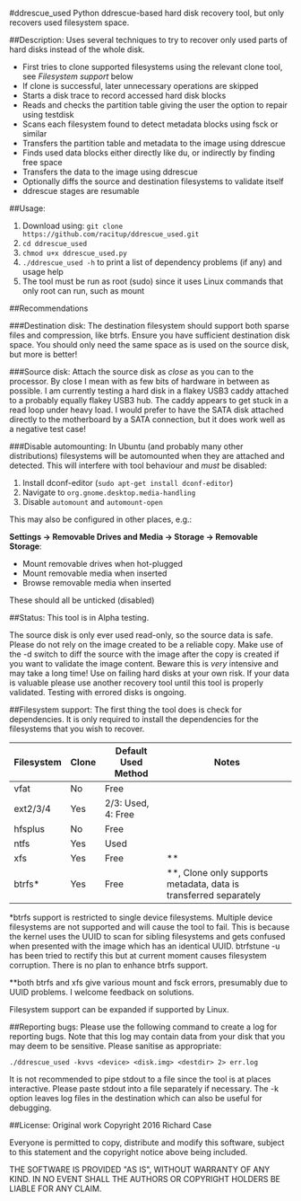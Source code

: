 #ddrescue_used
Python ddrescue-based hard disk recovery tool, but only recovers used filesystem space.

##Description:
Uses several techniques to try to recover only used parts of hard disks instead of the whole disk.
- First tries to clone supported filesystems using the relevant clone tool, see *Filesystem support* below
- If clone is successful, later unnecessary operations are skipped
- Starts a disk trace to record accessed hard disk blocks
- Reads and checks the partition table giving the user the option to repair using testdisk
- Scans each filesystem found to detect metadata blocks using fsck or similar
- Transfers the partition table and metadata to the image using ddrescue
- Finds used data blocks either directly like du, or indirectly by finding free space
- Transfers the data to the image using ddrescue
- Optionally diffs the source and destination filesystems to validate itself
- ddrescue stages are resumable

##Usage:
1. Download using: `git clone https://github.com/racitup/ddrescue_used.git`
2. `cd ddrescue_used`
3. `chmod u+x ddrescue_used.py`
4. `./ddrescue_used -h` to print a list of dependency problems (if any) and usage help
5. The tool must be run as root (sudo) since it uses Linux commands that only root can run, such as mount

##Recommendations

###Destination disk:
The destination filesystem should support both sparse files and compression, like btrfs.
Ensure you have sufficient destination disk space. You should only need the same space as is used on the source disk, but more is better!

###Source disk:
Attach the source disk as *close* as you can to the processor. By close I mean with as few bits of hardware in between as possible. I am currently testing a hard disk in a flakey USB3 caddy attached to a probably equally flakey USB3 hub. The caddy appears to get stuck in a read loop under heavy load. I would prefer to have the SATA disk attached directly to the motherboard by a SATA connection, but it does work well as a negative test case!

###Disable automounting:
In Ubuntu (and probably many other distributions) filesystems will be automounted when they are attached and detected. This will interfere with tool behaviour and *must* be disabled:

1. Install dconf-editor (`sudo apt-get install dconf-editor`)
2. Navigate to `org.gnome.desktop.media-handling`
3. Disable `automount` and `automount-open`

This may also be configured in other places, e.g.:

**Settings -> Removable Drives and Media -> Storage -> Removable Storage**:
- Mount removable drives when hot-plugged
- Mount removable media when inserted
- Browse removable media when inserted

These should all be unticked (disabled)

##Status:
This tool is in Alpha testing.

The source disk is only ever used read-only, so the source data is safe.
Please do not rely on the image created to be a reliable copy. Make use of the -d switch to diff the source with the image after the copy is created if you want to validate the image content. Beware this is *very* intensive and may take a long time!
Use on failing hard disks at your own risk. If your data is valuable please use another recovery tool until this tool is properly validated. Testing with errored disks is ongoing.

##Filesystem support:
The first thing the tool does is check for dependencies. It is only required to install the dependencies for the filesystems that you wish to recover.

Filesystem | Clone | Default Used Method | Notes
-----------|-------|---------------------|-------
vfat       |  No   |        Free         |
ext2/3/4   |  Yes  | 2/3: Used, 4: Free  |
hfsplus    |  No   |        Free         |
ntfs       |  Yes  |        Used         |
xfs        |  Yes  |        Free         | **
btrfs*     |  Yes  |        Free         | **, Clone only supports metadata, data is transferred separately

*btrfs support is restricted to single device filesystems. Multiple device filesystems are not supported and will cause the tool to fail. This is because the kernel uses the UUID to scan for sibling filesystems and gets confused when presented with the image which has an identical UUID. btrfstune -u has been tried to rectify this but at current moment causes filesystem corruption. There is no plan to enhance btrfs support.

**both btrfs and xfs give various mount and fsck errors, presumably due to UUID problems. I welcome feedback on solutions.

Filesystem support can be expanded if supported by Linux.

##Reporting bugs:
Please use the following command to create a log for reporting bugs. Note that this log may contain data from your disk that you may deem to be sensitive. Please sanitise as appropriate:

`./ddrescue_used -kvvs <device> <disk.img> <destdir> 2> err.log`

It is not recommended to pipe stdout to a file since the tool is at places interactive. Please paste stdout into a file separately if necessary. The -k option leaves log files in the destination which can also be useful for debugging.

##License:
Original work Copyright 2016 Richard Case

Everyone is permitted to copy, distribute and modify this software,
subject to this statement and the copyright notice above being included.

THE SOFTWARE IS PROVIDED "AS IS", WITHOUT WARRANTY OF ANY KIND.
IN NO EVENT SHALL THE AUTHORS OR COPYRIGHT HOLDERS BE LIABLE FOR ANY CLAIM.

